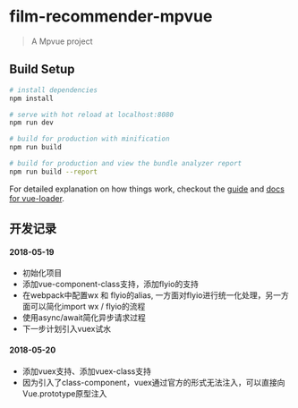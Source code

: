 # film-recommender-mpvue

> A Mpvue project

## Build Setup

``` bash
# install dependencies
npm install

# serve with hot reload at localhost:8080
npm run dev

# build for production with minification
npm run build

# build for production and view the bundle analyzer report
npm run build --report
```

For detailed explanation on how things work, checkout the [guide](http://vuejs-templates.github.io/webpack/) and [docs for vue-loader](http://vuejs.github.io/vue-loader).


## 开发记录

#### 2018-05-19
+ 初始化项目
+ 添加vue-component-class支持，添加flyio的支持
+ 在webpack中配置wx 和 flyio的alias, 一方面对flyio进行统一化处理，另一方面可以简化import wx / flyio的流程
+ 使用async/await简化异步请求过程
+ 下一步计划引入vuex试水

#### 2018-05-20
+ 添加vuex支持、添加vuex-class支持
+ 因为引入了class-component，vuex通过官方的形式无法注入，可以直接向Vue.prototype原型注入
